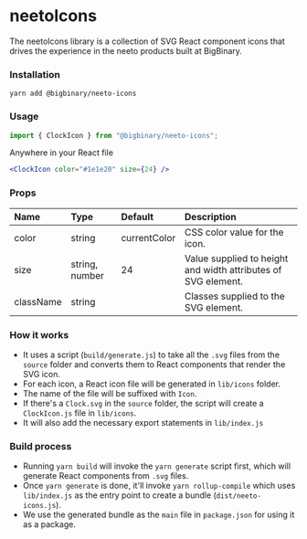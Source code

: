 # neetoIcons

The neetoIcons library is a collection of SVG React component icons that drives the experience in the neeto products built at BigBinary.

### Installation

```
yarn add @bigbinary/neeto-icons
```

### Usage

```javascript
import { ClockIcon } from "@bigbinary/neeto-icons";
```

Anywhere in your React file

```jsx
<ClockIcon color="#1e1e20" size={24} />
```

### Props

| Name      | Type           | Default      | Description                                                   |
| :-------- | :------------- | :----------- | :------------------------------------------------------------ |
| color     | string         | currentColor | CSS color value for the icon.                                 |
| size      | string, number | 24           | Value supplied to height and width attributes of SVG element. |
| className | string         |              | Classes supplied to the SVG element.                          |

### How it works

- It uses a script (`build/generate.js`) to take all the `.svg` files from the `source` folder and converts them to React components that render the SVG icon.
- For each icon, a React icon file will be generated in `lib/icons` folder.
- The name of the file will be suffixed with `Icon`.
- If there's a `Clock.svg` in the `source` folder, the script will create a `ClockIcon.js` file in `lib/icons`.
- It will also add the necessary export statements in `lib/index.js`

### Build process

- Running `yarn build` will invoke the `yarn generate` script first, which will generate React components from `.svg` files.
- Once `yarn generate` is done, it'll invoke `yarn rollup-compile` which uses `lib/index.js` as the entry point to create a bundle (`dist/neeto-icons.js`).
- We use the generated bundle as the `main` file in `package.json` for using it as a package.
